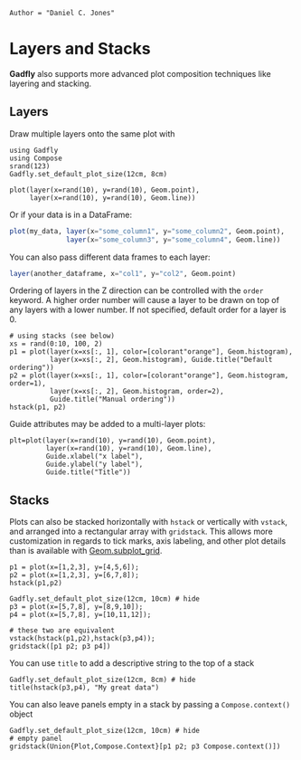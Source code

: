 ```@meta
Author = "Daniel C. Jones"
```

# Layers and Stacks

**Gadfly** also supports more advanced plot composition techniques like layering
and stacking.

## Layers

Draw multiple layers onto the same plot with

```@setup 1
using Gadfly
using Compose
srand(123)
Gadfly.set_default_plot_size(12cm, 8cm)
```

```@example 1
plot(layer(x=rand(10), y=rand(10), Geom.point),
     layer(x=rand(10), y=rand(10), Geom.line))
```

Or if your data is in a DataFrame:

```julia
plot(my_data, layer(x="some_column1", y="some_column2", Geom.point),
              layer(x="some_column3", y="some_column4", Geom.line))
```

You can also pass different data frames to each layer:

```julia
layer(another_dataframe, x="col1", y="col2", Geom.point)
```

Ordering of layers in the Z direction can be controlled with the `order` keyword.
A higher order number will cause a layer to be drawn on top of any layers with a
lower number. If not specified, default order for a layer is 0.

```@example 1
# using stacks (see below)
xs = rand(0:10, 100, 2)
p1 = plot(layer(x=xs[:, 1], color=[colorant"orange"], Geom.histogram),
          layer(x=xs[:, 2], Geom.histogram), Guide.title("Default ordering"))
p2 = plot(layer(x=xs[:, 1], color=[colorant"orange"], Geom.histogram, order=1),
          layer(x=xs[:, 2], Geom.histogram, order=2),
          Guide.title("Manual ordering"))
hstack(p1, p2)
```

Guide attributes may be added to a multi-layer plots:

```@example 1
plt=plot(layer(x=rand(10), y=rand(10), Geom.point),
         layer(x=rand(10), y=rand(10), Geom.line),
         Guide.xlabel("x label"),
         Guide.ylabel("y label"),
         Guide.title("Title"))
```

## Stacks

Plots can also be stacked horizontally with `hstack` or vertically with `vstack`,
and arranged into a rectangular array with `gridstack`.
This allows more customization in regards to tick marks, axis labeling, and other
plot details than is available with [Geom.subplot_grid](@ref).  

```@example 1
p1 = plot(x=[1,2,3], y=[4,5,6]);
p2 = plot(x=[1,2,3], y=[6,7,8]);
hstack(p1,p2)
```

```@example 1
Gadfly.set_default_plot_size(12cm, 10cm) # hide
p3 = plot(x=[5,7,8], y=[8,9,10]);
p4 = plot(x=[5,7,8], y=[10,11,12]);

# these two are equivalent
vstack(hstack(p1,p2),hstack(p3,p4));
gridstack([p1 p2; p3 p4])
```

You can use `title` to add a descriptive string to the top of a stack

```@example 1
Gadfly.set_default_plot_size(12cm, 8cm) # hide
title(hstack(p3,p4), "My great data")
```

You can also leave panels empty in a stack by passing a `Compose.context()`
object

```@example 1
Gadfly.set_default_plot_size(12cm, 10cm) # hide
# empty panel
gridstack(Union{Plot,Compose.Context}[p1 p2; p3 Compose.context()])
```

